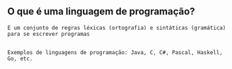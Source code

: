 ## O que é uma linguagem de programação?
    É um conjunto de regras léxicas (ortografia) e sintáticas (gramática) para se escrever programas
    

    Exemplos de linguagens de programação: Java, C, C#, Pascal, Haskell, Go, etc.